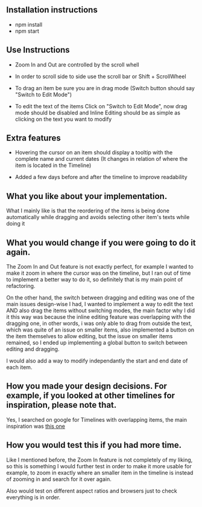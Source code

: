 ## Installation instructions
- npm install
- npm start

## Use Instructions
- Zoom In and Out are controlled by the scroll whell

- In order to scroll side to side use the scroll bar or Shift + ScrollWheel

- To drag an item be sure you are in drag mode (Switch button should say "Switch to Edit Mode")

- To edit the text of the items Click on "Switch to Edit Mode", now drag mode should be disabled and Inline Editing should be as simple as clicking on the text you want to modify

## Extra features
- Hovering the cursor on an item should display a tooltip with the complete name and current dates (It changes in relation of where the item is located in the Timeline)

- Added a few days before and after the timeline to improve readability

## What you like about your implementation.
What I mainly like is that the reordering of the items is being done automatically while dragging and avoids selecting other item's texts while doing it

## What you would change if you were going to do it again.
The Zoom In and Out feature is not exactly perfect, for example I wanted to make it zoom in where the cursor was on the timeline, but I ran out of time to implement a better way to do it, so definitely that is my main point of refactoring.

On the other hand, the switch between dragging and editing was one of the main issues design-wise I had, I wanted to implement a way to edit the text AND also drag the items without switching modes, the main factor why I did it this way was because the inline editing feature was overlapping with the dragging one, in other words, i was only able to drag from outside the text, which was quite of an issue on smaller items, also implemented a button on the item themselves to allow editing, but the issue on smaller items remained, so I ended up implementing a global button to switch between editing and dragging. 

I would also add a way to modify independantly the start and end date of each item.

## How you made your design decisions. For example, if you looked at other timelines for inspiration, please note that.
Yes, I searched on google for Timelines with overlapping items, the main inspiration was [this one](https://www.slideteam.net/wp/wp-content/uploads/2024/07/Overlapping-Timeline-Showing-Business-Plan-Identify%E2%80%A6.png)

## How you would test this if you had more time.
Like I mentioned before, the Zoom In feature is not completely of my liking, so this is something I would further test in order to make it more usable for example, to zoom in exactly where an smaller item 
in the timeline is instead of zooming in and search for it over again.

Also would test on different aspect ratios and browsers just to check everything is in order.


